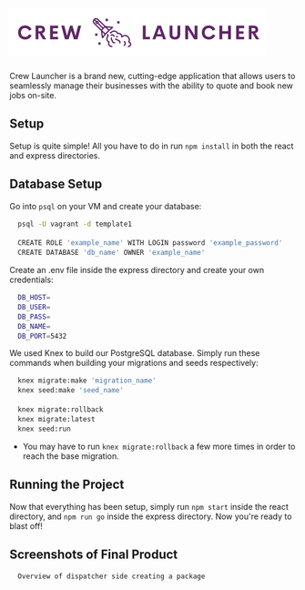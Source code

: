 # ![Crew Launcher](https://github.com/jon-choi/CrewLauncher/blob/master/Documents/Crew%20Launcher%20logo%202.png?raw=true)

Crew Launcher is a brand new, cutting-edge application that allows users to seamlessly manage their businesses with the ability to quote and book new jobs on-site.

## Setup

Setup is quite simple! All you have to do in run `npm install` in both the react and express directories.

## Database Setup

Go into `psql` on your VM and create your database:

```sh
  psql -U vagrant -d template1

  CREATE ROLE 'example_name' WITH LOGIN password 'example_password'
  CREATE DATABASE 'db_name' OWNER 'example_name'
  ```

Create an .env file inside the express directory and create your own credentials:

```sh
  DB_HOST=
  DB_USER=
  DB_PASS=
  DB_NAME=
  DB_PORT=5432
  ```
We used Knex to build our PostgreSQL database. Simply run these commands when building your migrations and seeds respectively:

```sh
  knex migrate:make 'migration_name'
  knex seed:make 'seed_name'
  
  knex migrate:rollback
  knex migrate:latest
  knex seed:run
  ```
  * You may have to run `knex migrate:rollback` a few more times in order to reach the base migration.

## Running the Project

Now that everything has been setup, simply run `npm start` inside the react directory, and `npm run go` inside the express directory. Now you're ready to blast off!

## Screenshots of Final Product

      Overview of dispatcher side creating a package
![]()